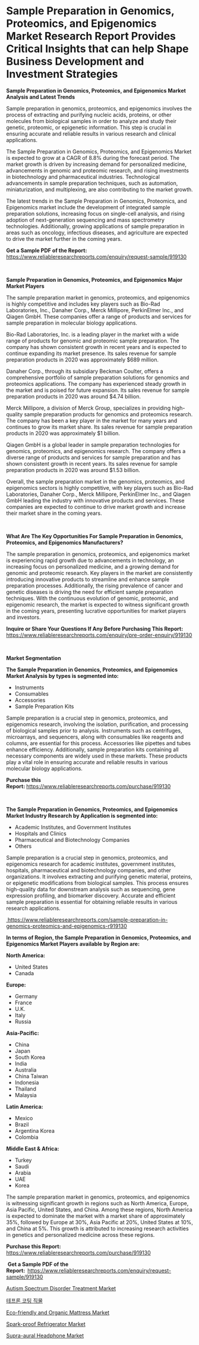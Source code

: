 <p><h1>Sample Preparation in Genomics, Proteomics, and Epigenomics Market Research Report Provides Critical Insights that can help Shape Business Development and Investment Strategies</h1></p><p><strong>Sample Preparation in Genomics, Proteomics, and Epigenomics Market Analysis and Latest Trends</strong></p>
<p><p>Sample preparation in genomics, proteomics, and epigenomics involves the process of extracting and purifying nucleic acids, proteins, or other molecules from biological samples in order to analyze and study their genetic, proteomic, or epigenetic information. This step is crucial in ensuring accurate and reliable results in various research and clinical applications.</p><p>The Sample Preparation in Genomics, Proteomics, and Epigenomics Market is expected to grow at a CAGR of 8.8% during the forecast period. The market growth is driven by increasing demand for personalized medicine, advancements in genomic and proteomic research, and rising investments in biotechnology and pharmaceutical industries. Technological advancements in sample preparation techniques, such as automation, miniaturization, and multiplexing, are also contributing to the market growth.</p><p>The latest trends in the Sample Preparation in Genomics, Proteomics, and Epigenomics market include the development of integrated sample preparation solutions, increasing focus on single-cell analysis, and rising adoption of next-generation sequencing and mass spectrometry technologies. Additionally, growing applications of sample preparation in areas such as oncology, infectious diseases, and agriculture are expected to drive the market further in the coming years.</p></p>
<p><strong>Get a Sample PDF of the Report:&nbsp;</strong> <a href="https://www.reliableresearchreports.com/enquiry/request-sample/919130">https://www.reliableresearchreports.com/enquiry/request-sample/919130</a></p>
<p>&nbsp;</p>
<p><strong>Sample Preparation in Genomics, Proteomics, and Epigenomics Major Market Players</strong></p>
<p><p>The sample preparation market in genomics, proteomics, and epigenomics is highly competitive and includes key players such as Bio-Rad Laboratories, Inc., Danaher Corp., Merck Millipore, PerkinElmer Inc., and Qiagen GmbH. These companies offer a range of products and services for sample preparation in molecular biology applications.</p><p>Bio-Rad Laboratories, Inc. is a leading player in the market with a wide range of products for genomic and proteomic sample preparation. The company has shown consistent growth in recent years and is expected to continue expanding its market presence. Its sales revenue for sample preparation products in 2020 was approximately $689 million.</p><p>Danaher Corp., through its subsidiary Beckman Coulter, offers a comprehensive portfolio of sample preparation solutions for genomics and proteomics applications. The company has experienced steady growth in the market and is poised for future expansion. Its sales revenue for sample preparation products in 2020 was around $4.74 billion.</p><p>Merck Millipore, a division of Merck Group, specializes in providing high-quality sample preparation products for genomics and proteomics research. The company has been a key player in the market for many years and continues to grow its market share. Its sales revenue for sample preparation products in 2020 was approximately $1 billion.</p><p>Qiagen GmbH is a global leader in sample preparation technologies for genomics, proteomics, and epigenomics research. The company offers a diverse range of products and services for sample preparation and has shown consistent growth in recent years. Its sales revenue for sample preparation products in 2020 was around $1.53 billion.</p><p>Overall, the sample preparation market in the genomics, proteomics, and epigenomics sectors is highly competitive, with key players such as Bio-Rad Laboratories, Danaher Corp., Merck Millipore, PerkinElmer Inc., and Qiagen GmbH leading the industry with innovative products and services. These companies are expected to continue to drive market growth and increase their market share in the coming years.</p></p>
<p>&nbsp;</p>
<p><strong>What Are The Key Opportunities For Sample Preparation in Genomics, Proteomics, and Epigenomics Manufacturers?</strong></p>
<p><p>The sample preparation in genomics, proteomics, and epigenomics market is experiencing rapid growth due to advancements in technology, an increasing focus on personalized medicine, and a growing demand for genomic and proteomic research. Key players in the market are consistently introducing innovative products to streamline and enhance sample preparation processes. Additionally, the rising prevalence of cancer and genetic diseases is driving the need for efficient sample preparation techniques. With the continuous evolution of genomic, proteomic, and epigenomic research, the market is expected to witness significant growth in the coming years, presenting lucrative opportunities for market players and investors.</p></p>
<p><strong>Inquire or Share Your Questions If Any Before Purchasing This Report:</strong> <a href="https://www.reliableresearchreports.com/enquiry/pre-order-enquiry/919130">https://www.reliableresearchreports.com/enquiry/pre-order-enquiry/919130</a></p>
<p>&nbsp;</p>
<p><strong>Market Segmentation</strong></p>
<p><strong>The Sample Preparation in Genomics, Proteomics, and Epigenomics Market Analysis by types is segmented into:</strong></p>
<p><ul><li>Instruments</li><li>Consumables</li><li>Accessories</li><li>Sample Preparation Kits</li></ul></p>
<p><p>Sample preparation is a crucial step in genomics, proteomics, and epigenomics research, involving the isolation, purification, and processing of biological samples prior to analysis. Instruments such as centrifuges, microarrays, and sequencers, along with consumables like reagents and columns, are essential for this process. Accessories like pipettes and tubes enhance efficiency. Additionally, sample preparation kits containing all necessary components are widely used in these markets. These products play a vital role in ensuring accurate and reliable results in various molecular biology applications.</p></p>
<p><strong>Purchase this Report:&nbsp;</strong><a href="https://www.reliableresearchreports.com/purchase/919130">https://www.reliableresearchreports.com/purchase/919130</a></p>
<p>&nbsp;</p>
<p><strong>The Sample Preparation in Genomics, Proteomics, and Epigenomics Market Industry Research by Application is segmented into:</strong></p>
<p><ul><li>Academic Institutes, and Government Institutes</li><li>Hospitals and Clinics</li><li>Pharmaceutical and Biotechnology Companies</li><li>Others</li></ul></p>
<p><p>Sample preparation is a crucial step in genomics, proteomics, and epigenomics research for academic institutes, government institutes, hospitals, pharmaceutical and biotechnology companies, and other organizations. It involves extracting and purifying genetic material, proteins, or epigenetic modifications from biological samples. This process ensures high-quality data for downstream analysis such as sequencing, gene expression profiling, and biomarker discovery. Accurate and efficient sample preparation is essential for obtaining reliable results in various research applications.</p></p>
<p><a href="https://www.reliableresearchreports.com/sample-preparation-in-genomics-proteomics-and-epigenomics-r919130">&nbsp;https://www.reliableresearchreports.com/sample-preparation-in-genomics-proteomics-and-epigenomics-r919130</a></p>
<p><strong>In terms of Region, the Sample Preparation in Genomics, Proteomics, and Epigenomics Market Players available by Region are:</strong></p>
<p>
    <p> <strong> North America: </strong>
        <ul>
            <li>United States</li>
            <li>Canada</li>
        </ul>
        </p> 
    <p> <strong> Europe: </strong>
        <ul>
            <li>Germany</li>
            <li>France</li>
            <li>U.K.</li>
            <li>Italy</li>
            <li>Russia</li>
        </ul>
        </p> 
    <p> <strong> Asia-Pacific: </strong>
        <ul>
            <li>China</li>
            <li>Japan</li>
            <li>South Korea</li>
            <li>India</li>
            <li>Australia</li>
            <li>China Taiwan</li>
            <li>Indonesia</li>
            <li>Thailand</li>
            <li>Malaysia</li>
        </ul>
        </p> 
    <p> <strong> Latin America: </strong>
        <ul>
            <li>Mexico</li>
            <li>Brazil</li>
            <li>Argentina Korea</li>
            <li>Colombia</li>
        </ul>
        </p> 
    <p> <strong> Middle East & Africa: </strong>
        <ul>
            <li>Turkey</li>
            <li>Saudi</li>
            <li>Arabia</li>
            <li>UAE</li>
            <li>Korea</li>
        </ul>
    </p>
    </p>
<p><p>The sample preparation market in genomics, proteomics, and epigenomics is witnessing significant growth in regions such as North America, Europe, Asia Pacific, United States, and China. Among these regions, North America is expected to dominate the market with a market share of approximately 35%, followed by Europe at 30%, Asia Pacific at 20%, United States at 10%, and China at 5%. This growth is attributed to increasing research activities in genetics and personalized medicine across these regions.</p></p>
<p><strong>Purchase this Report: </strong><a href="https://www.reliableresearchreports.com/purchase/919130">https://www.reliableresearchreports.com/purchase/919130</a></p>
<p>&nbsp;<strong>Get a Sample PDF of the Report:&nbsp;&nbsp;</strong><a href="https://www.reliableresearchreports.com/enquiry/request-sample/919130">https://www.reliableresearchreports.com/enquiry/request-sample/919130</a></p>
<p><strong></strong></p>
<p><p><a href="https://github.com/shahriarnajimjoy333/Market-Research-Report-List-1/blob/main/autism-spectrum-disorder-treatment-market.md">Autism Spectrum Disorder Treatment Market</a></p><p><a href="https://github.com/muchswr/Market-Research-Report-List-2/blob/main/973538873623.md">테프론 코팅 직물</a></p><p><a href="https://medium.com/@charlesporter2662/eco-friendly-and-organic-mattress-market-size-growth-and-industry-analysis-by-market-segmentation-6e8df4a588ee">Eco-friendly and Organic Mattress Market</a></p><p><a href="https://medium.com/@marisolking1/global-spark-proof-refrigerator-industry-research-report-competitive-landscape-market-size-9b02d2c10b22">Spark-proof Refrigerator Market</a></p><p><a href="https://medium.com/@jjkh377/future-trends-in-global-supra-aural-headphone-market-market-insights-and-analysis-from-2024-to-1ce398267d99">Supra-aural Headphone Market</a></p></p>